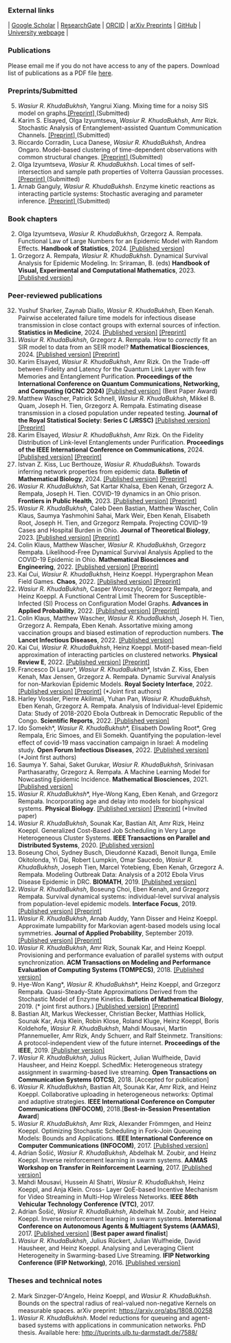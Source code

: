 ### External links
| [Google Scholar](https://scholar.google.de/citations?user=omkLnoEAAAAJ&hl=en) | [ResearchGate](https://www.researchgate.net/profile/Wasiur_R_Khudabukhsh) | [ORCID](https://orcid.org/0000-0003-1803-0470) | [arXiv Preprints](https://arxiv.org/search/?searchtype=author&query=KhudaBukhsh%2C+W+R) | [GitHub](https://github.com/wasiur) | [University webpage](https://www.nottingham.ac.uk/mathematics/people/wasiur.khudabukhsh) |

<h3>Publications</h3>

Please email me if you do not have access to any of the papers. Download list of publications as a PDF file [here](https://www.wasiur.xyz/CV/ListOfPublications.pdf).

<h3>Preprints/Submitted</h3>
<ol reversed>
  <li><em>Wasiur R. KhudaBukhsh</em>, Yangrui Xiang. Mixing time for a noisy SIS model on graphs.<a href="https://arxiv.org/abs/2501.07738">[Preprint] </a> (Submitted)</li>
  <li>Karim S. Elsayed, Olga Izyumtseva, <em>Wasiur R. KhudaBukhsh</em>, Amr Rizk. Stochastic Analysis of Entanglement-assisted Quantum Communication Channels. <a href="https://arxiv.org/abs/2412.16157">[Preprint] </a>(Submitted) </li>
  <li>Riccardo Corradin, Luca Danese, <em>Wasiur R. KhudaBukhsh</em>, Andrea Ongaro. Model-based clustering of time-dependent observations with common structural changes. <a href="https://arxiv.org/abs/2410.09552">[Preprint] </a> (Submitted)</li>
  <li>Olga Izyumtseva,  <em>Wasiur R. KhudaBukhsh</em>. Local times of self-intersection and sample path properties of Volterra Gaussian processes. <a href="https://arxiv.org/abs/2409.04377">[Preprint] </a>(Submitted)</li>
  <li>Arnab Ganguly,  <em>Wasiur R. KhudaBukhsh</em>. Enzyme kinetic reactions as interacting particle systems: Stochastic averaging and parameter inference. <a href="https://arxiv.org/abs/2409.06565">[Preprint] </a>(Submitted) </li>
</ol>


<h3>Book chapters</h3>
<ol reversed>
  <li>Olga Izyumtseva, <em>Wasiur R. KhudaBukhsh</em>, Grzegorz A. Rempała. Functional Law of Large Numbers for an Epidemic Model with Random Effects. <strong>Handbook of Statistics</strong>, 2024. <a href="https://doi.org/10.1016/bs.host.2024.07.002">[Published version]</a></li>
  <li>Grzegorz A. Rempała, <em>Wasiur R. KhudaBukhsh</em>. Dynamical Survival Analysis for Epidemic Modeling. In: Sriraman, B. (eds) <strong>Handbook of Visual, Experimental and Computational Mathematics</strong>, 2023. <a href="https://link.springer.com/referenceworkentry/10.1007/978-3-030-93954-0_31-1">[Published version]</a></li>
</ol>

<h3>Peer-reviewed publications</h3>
<ol reversed>
<li>Yushuf Sharker, Zaynab Diallo, <em>Wasiur R. KhudaBukhsh</em>, Eben Kenah. Pairwise accelerated failure time models for infectious disease transmission in close contact groups with external sources of infection. <strong>Statistics in Medicine</strong>, 2024. <a href="https://doi.org/10.1002/sim.10226">[Published version]</a> <a href="https://arxiv.org/abs/1901.04916">[Preprint]</a></li>
<li><em>Wasiur R. KhudaBukhsh</em>, Grzegorz A. Rempała. How to <em>correctly</em> fit an SIR model to data from an SEIR model? <strong>Mathematical Biosciences</strong>, 2024. <a href="https://doi.org/10.1016/j.mbs.2024.109265">[Published version]</a> <a href="https://papers.ssrn.com/sol3/papers.cfm?abstract_id=4690900">[Preprint]</a></li>
<li>Karim Elsayed, <em>Wasiur R. KhudaBukhsh</em>, Amr Rizk. On the Trade-off between Fidelity and Latency for the Quantum Link Layer with few Memories and Entanglement Purification.<strong> Proceedings of the International Conference on Quantum Communications, Networking, and Computing (QCNC 2024)</strong> <a href="https://ieeexplore.ieee.org/abstract/document/10628208">[Published version]</a> (Best Paper Award)</li>
<li>Matthew Wascher, Patrick Schnell, <em>Wasiur R. KhudaBukhsh</em>, Mikkel B. Quam, Joseph H. Tien, Grzegorz A. Rempała. Estimating disease transmission in a closed population under repeated testing. <strong>Journal of the Royal Statistical Society: Series C (JRSSC)</strong> <a href="https://doi.org/10.1093/jrsssc/qlae021">[Published version]</a> <a href="https://www.medrxiv.org/content/10.1101/2021.06.22.21259342v1">[Preprint]</a></li>
<li>Karim Elsayed, <em>Wasiur R. KhudaBukhsh</em>, Amr Rizk. On the Fidelity Distribution of Link-level Entanglements under Purification. <strong>Proceedings of the IEEE International Conference on Communications</strong>, 2024. <a href="https://ieeexplore.ieee.org/abstract/document/10622822">[Published version]</a> <a href="https://arxiv.org/abs/2310.18198">[Preprint]</a></li>
<li>Istvan Z. Kiss, Luc Berthouze, <em>Wasiur R. KhudaBukhsh</em>. Towards inferring network properties from epidemic data. <strong>Bulletin of Mathematical Biology</strong>, 2024. <a href="https://link.springer.com/article/10.1007/s11538-023-01235-3">[Published version]</a> <a href="https://arxiv.org/abs/2302.02470">[Preprint]</a></li>
<li><em>Wasiur R. KhudaBukhsh</em>, Sat Kartar Khalsa, Eben Kenah, Grzegorz A. Rempała, Joseph H. Tien. COVID-19 dynamics in an Ohio prison. <strong>Frontiers in Public Health</strong>, 2023. <a href="https://www.frontiersin.org/articles/10.3389/fpubh.2023.1087698/full">[Published version]</a> <a href="https://www.medrxiv.org/content/10.1101/2021.01.14.21249782v1">[Preprint]</a></li>
<li><em>Wasiur R. KhudaBukhsh</em>, Caleb Deen Bastian, Matthew Wascher, Colin Klaus, Saumya Yashmohini Sahai, Mark Weir, Eben Kenah, Elisabeth Root, Joseph H. Tien, and Grzegorz Rempała. Projecting COVID-19 Cases and Hospital Burden in Ohio. <strong>Journal of Theoretical Biology</strong>, 2023. <a href="https://doi.org/10.1016/j.jtbi.2022.111404">[Published version]</a> <a href="https://www.medrxiv.org/content/10.1101/2022.07.27.22278117v1">[Preprint]</a></li>
<li>Colin Klaus, Matthew Wascher, <em>Wasiur R. KhudaBukhsh</em>, Grzegorz Rempała. Likelihood-Free Dynamical Survival Analysis Applied to the COVID-19 Epidemic in Ohio. <strong>Mathematical Biosciences and Engineering</strong>, 2022. <a href="https://www.aimspress.com/article/doi/10.3934/mbe.2023192">[Published version]</a> <a href="https://arxiv.org/abs/2208.00417">[Preprint]</a></li>
<li>Kai Cui, <em>Wasiur R. KhudaBukhsh</em>, Heinz Koeppl. Hypergraphon Mean Field Games. <strong>Chaos</strong>, 2022. <a href="https://doi.org/10.1063/5.0093758">[Published version]</a> <a href="https://arxiv.org/abs/2203.16223">[Preprint]</a></li>
<li><em>Wasiur R. KhudaBukhsh</em>, Casper Woroszylo, Grzegorz Rempała, and Heinz Koeppl. A Functional Central Limit Theorem for Susceptible-Infected (SI) Process on Configuration Model Graphs. <strong>Advances in Applied Probability</strong>, 2022. <a href="https://www.cambridge.org/core/journals/advances-in-applied-probability/article/functional-central-limit-theorem-for-si-processes-on-configuration-model-graphs/8ECE68C7706243E769C7B4BF565C8F3E">[Published version]</a> <a href="https://arxiv.org/abs/1703.06328">[Preprint]</a></li>
<li>Colin Klaus, Matthew Wascher, <em>Wasiur R. KhudaBukhsh</em>, Joseph H. Tien, Grzegorz A. Rempała, Eben Kenah. Assortative mixing among vaccination groups and biased estimation of reproduction numbers. <strong>The Lancet Infectious Diseases</strong>, 2022. <a href="https://doi.org/10.1016/S1473-3099(22)00155-4">[Published version]</a></li>
<li>Kai Cui, <em>Wasiur R. KhudaBukhsh</em>, Heinz Koeppl. Motif-based mean-field approximation of interacting particles on clustered networks. <strong>Physical Review E</strong>, 2022. <a href="https://doi.org/10.1103/PhysRevE.105.L042301">[Published version]</a> <a href="https://arxiv.org/abs/2201.04999">[Preprint]</a></li>
<li>Francesco Di Lauro*, <em>Wasiur R. KhudaBukhsh</em>*, István Z. Kiss, Eben Kenah, Max Jensen, Grzegorz A. Rempała. Dynamic Survival Analysis for non-Markovian Epidemic Models. <strong>Royal Society Interface</strong>, 2022. <a href="https://doi.org/10.1098/rsif.2022.0124">[Published version]</a>  <a href="https://arxiv.org/abs/2202.09948">[Preprint]</a> (*Joint first authors)</li>
<li>Harley Vossler, Pierre Akilimali, Yuhan Pan, <em>Wasiur R. KhudaBukhsh</em>, Eben Kenah, Grzegorz A. Rempała. Analysis of Individual-level Epidemic Data: Study of 2018-2020 Ebola Outbreak in Democratic Republic of the Congo. <strong>Scientific Reports</strong>, 2022. <a href="https://doi.org/10.1038/s41598-022-09564-4">[Published version]</a></li>
<li>Ido Somekh*, <em>Wasiur R. KhudaBukhsh</em>*, Elisabeth Dowling Root*, Greg Rempala, Eric Simoes, and Eli Somekh. Quantifying the population-level effect of covid-19 mass vaccination campaign in Israel: A modeling study. <strong>Open Forum Infectious Diseases</strong>, 2022. <a href="https://doi.org/10.1093/ofid/ofac087">[Published version]</a> (*Joint first authors)</li>
<li>Saumya Y. Sahai, Saket Gurukar, <em>Wasiur R. KhudaBukhsh</em>, Srinivasan Parthasarathy, Grzegorz A. Rempała. A Machine Learning Model for Nowcasting Epidemic Incidence. <strong>Mathematical Biosciences</strong>, 2021. <a href="https://doi.org/10.1016/j.mbs.2021.108677">[Published version]</a></li>
<li><em>Wasiur R. KhudaBukhsh</em>*, Hye-Wong Kang, Eben Kenah, and Grzegorz Rempała. Incorporating age and delay into models for biophysical systems. <strong>Physical Biology</strong>. <a href="https://iopscience.iop.org/article/10.1088/1478-3975/abc2ab/meta">[Published version]</a> <a href="https://arxiv.org/abs/2007.00577">[Preprint]</a> (*Invited paper)</li>
<li><em>Wasiur R. KhudaBukhsh</em>, Sounak Kar, Bastian Alt, Amr Rizk, Heinz Koeppl. Generalized Cost-Based Job Scheduling in Very Large Heterogeneous Cluster Systems. <strong>IEEE Transactions on Parallel and Distributed Systems</strong>, 2020. <a href="https://ieeexplore.ieee.org/abstract/document/9099971">[Published version]</a></li>
<li>Boseung Choi, Sydney Busch, Dieudonné Kazadi, Benoit Ilunga, Emile Okitolonda, Yi Dai, Robert Lumpkin, Omar Saucedo, <em>Wasiur R. KhudaBukhsh</em>, Joseph Tien, Marcel Yotebieng, Eben Kenah, Grzegorz A. Rempała. Modeling Outbreak Data: Analysis of a 2012 Ebola Virus Disease Epidemic in DRC. <strong>BIOMATH</strong>, 2019. <a href="http://dx.doi.org/10.11145/j.biomath.2019.10.037">[Published version]</a></li>
<li><em>Wasiur R. KhudaBukhsh</em>, Boseung Choi, Eben Kenah, and Grzegorz Rempała. Survival dynamical systems: individual-level survival analysis from population-level epidemic models. <strong>Interface Focus</strong>, 2019. <a href="https://doi.org/10.1098/rsfs.2019.0048">[Published version]</a> <a href="http://arxiv.org/abs/1901.00405">[Preprint]</a></li>
<li><em>Wasiur R. KhudaBukhsh</em>, Arnab Auddy, Yann Disser and Heinz Koeppl. Approximate lumpability for Markovian agent-based models using local symmetries. <strong>Journal of Applied Probability</strong>, September 2019. <a href="https://doi.org/10.1017/jpr.2019.44">[Published version]</a> <a href="http://arxiv.org/abs/1804.00910">[Preprint]</a></li>
<li><em>Wasiur R. KhudaBukhsh</em>, Amr Rizk, Sounak Kar, and Heinz Koeppl. Provisioning and performance evaluation of parallel systems with output synchronization. <strong>ACM Transactions on Modeling and Performance Evaluation of Computing Systems (TOMPECS)</strong>, 2018. <a href="https://dl.acm.org/citation.cfm?id=3300142">[Published version]</a></li>
<li>Hye-Won Kang*, <em>Wasiur R. KhudaBukhsh</em>*, Heinz Koeppl, and Grzegorz Rempała. Quasi-Steady-State Approximations Derived from the Stochastic Model of Enzyme Kinetics. <strong>Bulletin of Mathematical Biology</strong>, 2019. (* joint first authors.) <a href="https://doi.org/10.1007/s11538-019-00574-4">[Published version]</a> <a href="https://arxiv.org/abs/1711.02791">[Preprint]</a></li>
<li>Bastian Alt, Markus Weckesser, Christian Becker, Matthias Hollick, Sounak Kar, Anja Klein, Robin Klose, Roland Kluge, Heinz Koeppl, Boris Koldehofe, <em>Wasiur R. KhudaBukhsh</em>, Mahdi Mousavi, Martin Pfannemueller, Amr Rizk, Andy Schuerr, and Ralf Steinmetz. Transitions: A protocol-independent view of the future internet. <strong>Proceedings of the IEEE</strong>, 2019. <a href="https://ieeexplore.ieee.org/document/8651367">[Publisher version]</a></li>
<li><em>Wasiur R. KhudaBukhsh</em>, Julius Rückert, Julian Wulfheide, David Hausheer, and Heinz Koeppl. SchedMix: Heterogeneous strategy assignment in swarming-based live streaming. <strong>Open Transactions on Communication Systems (OTCS)</strong>, 2018. [Accepted for publication]</li>
<li><em>Wasiur R. KhudaBukhsh</em>, Bastian Alt, Sounak Kar, Amr Rizk, and Heinz Koeppl. Collaborative uploading in heterogeneous networks: Optimal and adaptive strategies. <strong>IEEE International Conference on Computer Communications (INFOCOM)</strong>, 2018.[<strong>Best-in-Session Presentation Award</strong>]</li>
<li><em>Wasiur R. KhudaBukhsh</em>, Amr Rizk, Alexander Frömmgen, and Heinz Koeppl. Optimizing Stochastic Scheduling in Fork-Join Queueing Models: Bounds and Applications. <strong>IEEE International Conference on Computer Communications (INFOCOM)</strong>, 2017. <a href="http://ieeexplore.ieee.org/document/8057013/">[Published version]</a></li>
<li>Adrian Šošić, <em>Wasiur R. KhudaBukhsh</em>, Abdelhak M. Zoubir, and Heinz Koeppl. Inverse reinforcement learning in swarm systems. <strong>AAMAS Workshop on Transfer in Reinforcement Learning</strong>, 2017. <a href="http://www.tirl.info/proceedings/2017/SosicEtal-Inverse.pdf">[Published version]</a></li>
<li>Mahdi Mousavi, Hussein Al Shatri, <em>Wasiur R. KhudaBukhsh</em>, Heinz Koeppl, and Anja Klein. Cross- Layer QoE-based Incentive Mechanism for Video Streaming in Multi-Hop Wireless Networks. <strong>IEEE 86th Vehicular Technology Conference (VTC)</strong>, 2017.</li>
<li>Adrian Šošić, <em>Wasiur R. KhudaBukhsh</em>, Abdelhak M. Zoubir, and Heinz Koeppl. Inverse reinforcement learning in swarm systems. <strong>International Conference on Autonomous Agents & Multiagent Systems (AAMAS)</strong>, 2017. <a href="https://dl.acm.org/citation.cfm?id=3091320">[Published version]</a> [<strong>Best paper award finalist</strong>]</li>
<li><em>Wasiur R. KhudaBukhsh</em>, Julius Rückert, Julian Wulfheide, David Hausheer, and Heinz Koeppl. Analysing and Leveraging Client Heterogeneity in Swarming-based Live Streaming. <strong>IFIP Networking Conference (IFIP Networking)</strong>, 2016. <a href="http://ieeexplore.ieee.org/document/7497234/">[Published version]</a></li> 
</ol>




   

<h3>Theses and technical notes</h3>
<ol reversed>
    <li>Mark Sinzger-D'Angelo, Heinz Koeppl, and <em>Wasiur R. KhudaBukhsh</em>. Bounds on the spectral radius of real-valued non-negative Kernels on measurable spaces. arXiv preprint: <a href="https://arxiv.org/abs/1808.00258">https://arxiv.org/abs/1808.00258</a></li>
  <li><em>Wasiur R. KhudaBukhsh</em>. Model reductions for queueing and agent-based systems with applications in communication networks. PhD thesis. Available here: <a href="http://tuprints.ulb.tu-darmstadt.de/7588/">http://tuprints.ulb.tu-darmstadt.de/7588/</a></li>
</ol>

